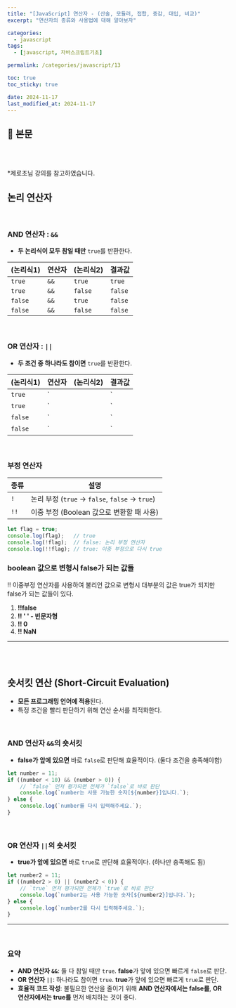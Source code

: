 ```yaml
---
title: "[JavaScript] 연산자 - (산술, 모듈러, 접합, 증감, 대입, 비교)"
excerpt: "연산자의 종류와 사용법에 대해 알아보자"

categories:
  - javascript
tags:
  - [javascript, 자바스크립트기초]

permalink: /categories/javascript/13

toc: true
toc_sticky: true

date: 2024-11-17
last_modified_at: 2024-11-17
---
```


## 🦥 본문

<br>
<br>

*제로초님 강의를 참고하였습니다.


## 논리 연산자


<br>

### AND 연산자 : `&&`

- **두 논리식이 모두 참일 때만** `true`를 반환한다.

| (논리식1) | 연산자 | (논리식2) | 결과값 |
|-----------|--------|-----------|--------|
| `true`    | `&&`   | `true`    | `true` |
| `true`    | `&&`   | `false`   | `false`|
| `false`   | `&&`   | `true`    | `false`|
| `false`   | `&&`   | `false`   | `false`|

<br>

### OR 연산자 : `||`

- **두 조건 중 하나라도 참이면** `true`를 반환한다.

| (논리식1) | 연산자 | (논리식2) | 결과값 |
|-----------|--------|-----------|--------|
| `true`    | `||`   | `true`    | `true` |
| `true`    | `||`   | `false`   | `true` |
| `false`   | `||`   | `true`    | `true` |
| `false`   | `||`   | `false`   | `false`|

<br>

### 부정 연산자

| 종류  | 설명                                              |
|-------|---------------------------------------------------|
| `!`   | 논리 부정 (`true` → `false`, `false` → `true`)    |
| `!!`  | 이중 부정 (Boolean 값으로 변환할 때 사용)         |

```jsx
let flag = true;
console.log(flag);   // true
console.log(!flag);  // false: 논리 부정 연산자
console.log(!!flag); // true: 이중 부정으로 다시 true
```

### boolean 값으로 변형시 false가 되는 값들

!! 이중부정 연산자를 사용하여 불리언 값으로 변형시 대부분의 값은 true가 되지만 false가 되는 값들이 있다.

1. **!!false**
2. **!! ' ' - 빈문자형**
3. **!! 0**
4. **!! NaN**

---
<br>
<br>

## 숏서킷 연산 (Short-Circuit Evaluation)

- **모든 프로그래밍 언어에 적용**된다.
- 특정 조건을 빨리 판단하기 위해 연산 순서를 최적화한다.

<br>

### AND 연산자 `&&`의 숏서킷

- **false가 앞에 있으면** 바로 `false`로 판단해 효율적이다. (둘다 조건을 충족해야함)

```jsx
let number = 11;
if ((number < 10) && (number > 0)) {
    // `false` 먼저 평가되면 전체가 `false`로 바로 판단
    console.log(`number는 사용 가능한 숫자[${number}]입니다.`);
} else {
    console.log(`number를 다시 입력해주세요.`);
}

```
<br>

### OR 연산자 `||`의 숏서킷

- **true가 앞에 있으면** 바로 `true`로 판단해 효율적이다. (하나만 충족해도 됨)

```jsx
let number2 = 11;
if ((number2 > 0) || (number2 < 0)) {
    // `true` 먼저 평가되면 전체가 `true`로 바로 판단
    console.log(`number2는 사용 가능한 숫자[${number2}]입니다.`);
} else {
    console.log(`number2를 다시 입력해주세요.`);
}

```

---

<br>

### 요약

- **AND 연산자 `&&`**: 둘 다 참일 때만 `true`. **false**가 앞에 있으면 빠르게 `false`로 판단.
- **OR 연산자 `||`**: 하나라도 참이면 `true`. **true**가 앞에 있으면 빠르게 `true`로 판단.
- **효율적 코드 작성**: 불필요한 연산을 줄이기 위해 **AND 연산자에서는 false를**, **OR 연산자에서는 true를** 먼저 배치하는 것이 좋다.

<br>
<br>



